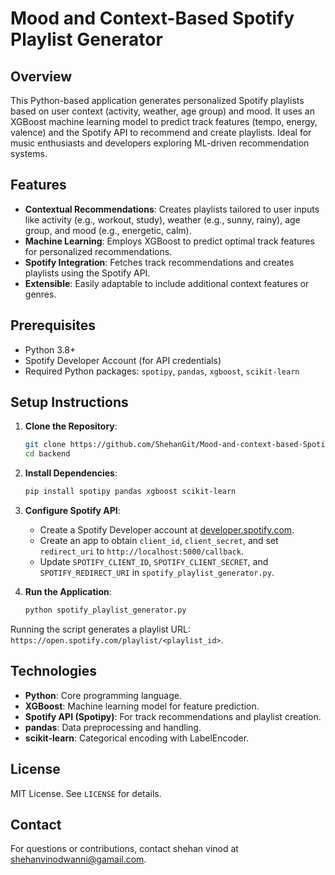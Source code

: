 # Mood and Context-Based Spotify Playlist Generator

## Overview
This Python-based application generates personalized Spotify playlists based on user context (activity, weather, age group) and mood. It uses an XGBoost machine learning model to predict track features (tempo, energy, valence) and the Spotify API to recommend and create playlists. Ideal for music enthusiasts and developers exploring ML-driven recommendation systems.

## Features
- **Contextual Recommendations**: Creates playlists tailored to user inputs like activity (e.g., workout, study), weather (e.g., sunny, rainy), age group, and mood (e.g., energetic, calm).
- **Machine Learning**: Employs XGBoost to predict optimal track features for personalized recommendations.
- **Spotify Integration**: Fetches track recommendations and creates playlists using the Spotify API.
- **Extensible**: Easily adaptable to include additional context features or genres.

## Prerequisites
- Python 3.8+
- Spotify Developer Account (for API credentials)
- Required Python packages: `spotipy`, `pandas`, `xgboost`, `scikit-learn`

## Setup Instructions
1. **Clone the Repository**:
   ```bash
   git clone https://github.com/ShehanGit/Mood-and-context-based-Spotify-playlist-creation-system.git
   cd backend
   ```

2. **Install Dependencies**:
   ```bash
   pip install spotipy pandas xgboost scikit-learn
   ```

3. **Configure Spotify API**:
   - Create a Spotify Developer account at [developer.spotify.com](https://developer.spotify.com).
   - Create an app to obtain `client_id`, `client_secret`, and set `redirect_uri` to `http://localhost:5000/callback`.
   - Update `SPOTIFY_CLIENT_ID`, `SPOTIFY_CLIENT_SECRET`, and `SPOTIFY_REDIRECT_URI` in `spotify_playlist_generator.py`.

4. **Run the Application**:
   ```bash
   python spotify_playlist_generator.py
   ```

Running the script generates a playlist URL: `https://open.spotify.com/playlist/<playlist_id>`.

## Technologies
- **Python**: Core programming language.
- **XGBoost**: Machine learning model for feature prediction.
- **Spotify API (Spotipy)**: For track recommendations and playlist creation.
- **pandas**: Data preprocessing and handling.
- **scikit-learn**: Categorical encoding with LabelEncoder.


## License
MIT License. See `LICENSE` for details.

## Contact
For questions or contributions, contact shehan vinod at shehanvinodwanni@gamail.com.

